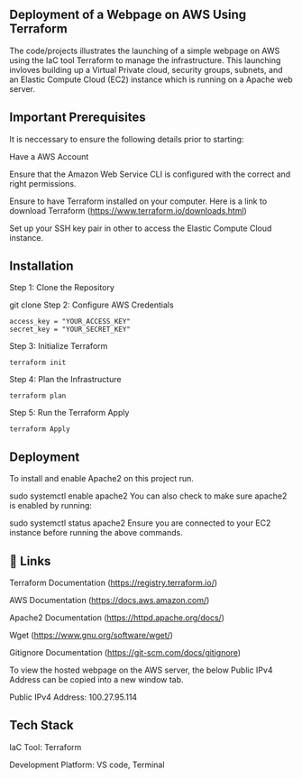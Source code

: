 ## Deployment of a Webpage on AWS Using Terraform
The code/projects illustrates the launching of a simple webpage on AWS using the IaC tool Terraform to manage the infrastructure. This launching invloves building up a Virtual Private cloud, security groups, subnets, and an Elastic Compute Cloud (EC2) instance which is running on a Apache web server.

## Important Prerequisites
It is neccessary to ensure the following details prior to starting:

Have a AWS Account

Ensure that the Amazon Web Service CLI is configured with the correct and right permissions.

Ensure to have Terraform installed on your computer. Here is a link to download Terraform (https://www.terraform.io/downloads.html)

Set up your SSH key pair in other to access the Elastic Compute Cloud instance.


## Installation
Step 1: Clone the Repository

  git clone
Step 2: Configure AWS Credentials

    access_key = "YOUR_ACCESS_KEY"
    secret_key = "YOUR_SECRET_KEY"
Step 3: Initialize Terraform

    terraform init
Step 4: Plan the Infrastructure

    terraform plan
Step 5: Run the Terraform Apply

    terraform Apply


## Deployment
To install and enable Apache2 on this project run.

  sudo systemctl enable apache2
You can also check to make sure apache2 is enabled by running:

  sudo systemctl status apache2
Ensure you are connected to your EC2 instance before running the above commands.


## 🔗 Links
Terraform Documentation (https://registry.terraform.io/)

AWS Documentation (https://docs.aws.amazon.com/)

Apache2 Documentation (https://httpd.apache.org/docs/)

Wget (https://www.gnu.org/software/wget/)

Gitignore Documentation (https://git-scm.com/docs/gitignore)


To view the hosted webpage on the AWS server, the below Public IPv4 Address can be copied into a new window tab.

Public IPv4 Address: 100.27.95.114

## Tech Stack
 IaC Tool: Terraform
 
Development Platform: VS code, Terminal
